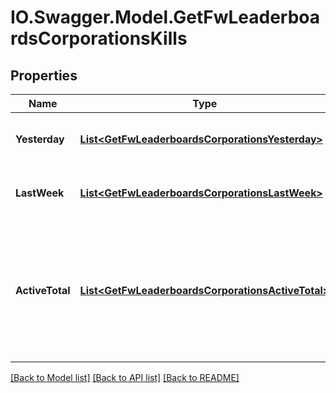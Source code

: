 # IO.Swagger.Model.GetFwLeaderboardsCorporationsKills
## Properties

Name | Type | Description | Notes
------------ | ------------- | ------------- | -------------
**Yesterday** | [**List&lt;GetFwLeaderboardsCorporationsYesterday&gt;**](GetFwLeaderboardsCorporationsYesterday.md) | Top 10 ranking of corporations by kills in the past day | 
**LastWeek** | [**List&lt;GetFwLeaderboardsCorporationsLastWeek&gt;**](GetFwLeaderboardsCorporationsLastWeek.md) | Top 10 ranking of corporations by kills in the past week | 
**ActiveTotal** | [**List&lt;GetFwLeaderboardsCorporationsActiveTotal&gt;**](GetFwLeaderboardsCorporationsActiveTotal.md) | Top 10 ranking of corporations active in faction warfare by total kills. A corporation is considered \&quot;active\&quot; if they have participated in faction warfare in the past 14 days. | 

[[Back to Model list]](../README.md#documentation-for-models) [[Back to API list]](../README.md#documentation-for-api-endpoints) [[Back to README]](../README.md)

